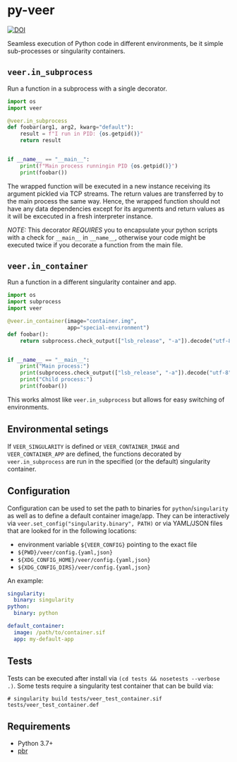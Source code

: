 # py-veer

[![DOI](https://zenodo.org/badge/DOI/10.5281/zenodo.3675309.svg)](https://doi.org/10.5281/zenodo.3675309)

Seamless execution of Python code in different environments, be it simple
sub-processes or singularity containers.


## `veer.in_subprocess`

Run a function in a subprocess with a single decorator.

```python
import os
import veer

@veer.in_subprocess
def foobar(arg1, arg2, kwarg="default"):
    result = f"I run in PID: {os.getpid()}"
    return result


if __name__ == "__main__":
    print(f"Main process runningin PID {os.getpid()}")
    print(foobar())
```

The wrapped function will be executed in a new instance receiving its argument
pickled via TCP streams. The return values are transferred by to the main
process the same way. Hence, the wrapped function should not have any data
dependencies except for its arguments and return values as it will be excecuted
in a fresh interpreter instance.

*NOTE:* This decorator *REQUIRES* you to encapsulate your python scripts with a
check for `__main__` in `__name__`, otherwise your code might be executed twice
if you decorate a function from the main file.


## `veer.in_container`

Run a function in a different singularity container and app.

```python
import os
import subprocess
import veer

@veer.in_container(image="container.img",
                   app="special-environment")
def foobar():
    return subprocess.check_output(["lsb_release", "-a"]).decode("utf-8")


if __name__ == "__main__":
    print("Main process:")
    print(subprocess.check_output(["lsb_release", "-a"]).decode("utf-8"))
    print("Child process:")
    print(foobar())
```

This works almost like `veer.in_subprocess` but allows for easy switching of
environments.

## Environmental setings

If `VEER_SINGULARITY` is defined or `VEER_CONTAINER_IMAGE` and
`VEER_CONTAINER_APP` are defined, the functions decorated by
`veer.in_subprocess` are run in the specified (or the default) singularity
container.


## Configuration

Configuration can be used to set the path to binaries for
`python`/`singularity` as well as to define a default container image/app.
They can be interactively via `veer.set_config("singularity.binary", PATH)` or
via YAML/JSON files that are looked for in the following locations:

* environment variable `${VEER_CONFIG}` pointing to the exact file
* `${PWD}/veer/config.{yaml,json}`
* `${XDG_CONFIG_HOME}/veer/config.{yaml,json}`
* `${XDG_CONFIG_DIRS}/veer/config.{yaml,json}`

An example:
```yaml
singularity:
  binary: singularity
python:
  binary: python

default_container:
  image: /path/to/container.sif
  app: my-default-app
```


## Tests

Tests can be executed after install via `(cd tests && nosetests --verbose .)`.
Some tests require a singularity test container that can be build via:
```console
# singularity build tests/veer_test_container.sif tests/veer_test_container.def
```


## Requirements

* Python 3.7+
* [pbr](https://pypi.org/project/pbr/)
